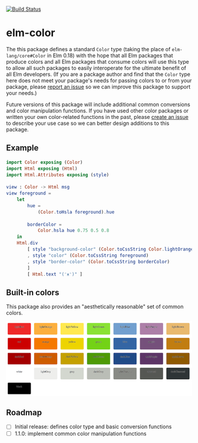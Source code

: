 [![Build Status](https://travis-ci.org/avh4/elm-color.svg?branch=master)](https://travis-ci.org/avh4/elm-color)

# elm-color

The this package defines a standard `Color` type
(taking the place of `elm-lang/core#Color` in Elm 0.18)
with the hope that all Elm packages that produce colors and
all Elm packages that consume colors will use this type
to allow all such packages to easily interoperate
for the ultimate benefit of all Elm developers.
(If you are a package author and find that the `Color` type here does not meet your package's
needs for passing colors to or from your package,
please [report an issue](https://github.com/avh4/elm-color/issues/new) so we can improve this package to support your needs.)

Future versions of this package will include additional common conversions
and color manipulation functions.
If you have used other color packages or written your own color-related functions in the past,
please [create an issue](https://github.com/avh4/elm-color/issues/new) to describe your use case
so we can better design additions to this package.


## Example

```elm
import Color exposing (Color)
import Html exposing (Html)
import Html.Attributes exposing (style)

view : Color -> Html msg
view foreground =
    let
        hue =
            (Color.toHsla foreground).hue

        borderColor =
            Color.hsla hue 0.75 0.5 0.8
    in
    Html.div
        [ style "background-color" (Color.toCssString Color.lightOrange)
        , style "color" (Color.toCssString foreground)
        , style "border-color" (Color.toCssString borderColor)
        ]
        [ Html.text "(ᵔᴥᵔ)" ]
```


## Built-in colors

This package also provides an "aesthetically reasonable" set of common colors.

![](built-in-colors.png)


## Roadmap

- [ ] Initial release: defines color type and basic conversion functions
- [ ] 1.1.0: implement common color manipulation functions
